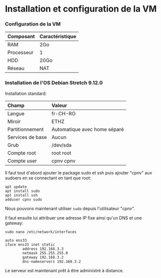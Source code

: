 # Installation et configuration de la VM

### Configuration de la VM

| **Composant** | **Caractéristique** |
| :--- | :--- |
| RAM | 2Go |
| Processeur | 1 |
| HDD | 20Go |
| Réseau | NAT |

### Installation de l'OS Debian Stretch 9.12.0

Installation standard:

| **Champ** | **Valeur** |
| :--- | :--- |
| Langue | fr-CH-RO |
| Miroir | ETHZ |
| Partitionnement | Automatique avec home séparé |
| Services de base | Aucun |
| Grub | /dev/sda |
| Compte root | root root |
| Compte user | cpnv cpnv |

Il faut tout d'abord ajouter le package sudo et ssh puis ajouter "cpnv" aux sudoers en se connectant en tant que root:

```text
apt update
apt install sudo
apt install ssh
adduser cpnv sudo
```

Nous pouvons maintenant utiliser `sudo` depuis l'utilisateur "cpnv".

Il faut ensuite lui attribuer une adresse IP fixe ainsi qu'un DNS et une gateway:

```text
sudo nano /etc/network/interfaces

auto ens33
iface ens33 inet static
        address 192.168.3.3
        netmask 255.255.255.0
        gateway 192.168.3.2
        dns-nameservers 192.168.3.2
```

Le serveur est maintenant prêt à être administré à distance.

